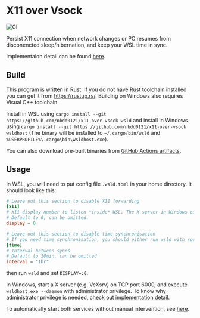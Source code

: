 X11 over Vsock
==============

![CI](https://github.com/nbdd0121/x11-over-vsock/workflows/CI/badge.svg?branch=master)

Persist X11 connection when network changes or PC resumes from disconencted sleep/hibernation, and keep your WSL time in sync.

Implementaion detail can be found [here](docs/impl.md).

## Build

This program is written in Rust. If you do not have Rust toolchain installed you can get it from https://rustup.rs/. Building on Windows also requires Visual C++ toolchain.

Install in WSL using `cargo install --git https://github.com/nbdd0121/x11-over-vsock wsld` and install in Windows using `cargo install --git https://github.com/nbdd0121/x11-over-vsock wsldhost` (The binary will be installed to `~/.cargo/bin/wsld` and `%USERPROFILE%\.cargo\bin\wsldhost.exe`).

You can also download pre-built binaries from [GitHub Actions artifacts](https://github.com/nbdd0121/x11-over-vsock/actions?query=branch%3Amaster).

## Usage

In WSL, you will need to put config file `.wsld.toml` in your home directory. It should look like this:
```toml
# Leave out this section to disable X11 forwarding
[x11]
# X11 display number to listen *inside* WSL. The X server in Windows currently is fixed to be on port 6000.
# Default to 0, can be omitted.
display = 0

# Leave out this section to disable time synchronisation
# If you need time synchronisation, you should either run wsld with root, or give it `cap_sys_time` capability using `sudo setcap cap_sys_time+eip <PATH to wsld>`.
[time]
# Interval between syncs
# Default to 10min, can be omitted
interval = "1hr"
```
then run `wsld` and set `DISPLAY=:0`.

In Windows, start a X server (e.g. VcXsrv) on TCP port 6000, and execute `wsldhost.exe --daemon` with administrator privilege. To know why administrator privilege is needed, check out [implementation detail](docs/impl.md).

To automatically start both services without manual intervention, see [here](docs/auto.md).


